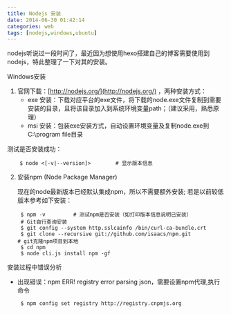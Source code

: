 ```yaml
---
title: Nodejs 安装
date: 2014-06-30 01:42:14
categories: web 
tags: [nodejs,windows,ubuntu]
---
```


nodejs听说过一段时间了，最近因为想使用hexo搭建自己的博客需要使用到nodejs，特此整理了一下对其的安装。

Windows安装

1. 官网下载：[http://nodejs.org/](http://nodejs.org/) ，两种安装方式：
	-   exe 安装：下载对应平台的exe文件，将下载的node.exe文件复制到需要安装的目录，且将该目录加入到系统环境变量path；（建议采用，熟悉原理）
	-   msi 安装：包装exe安装方式，自动设置环境变量及复制node.exe到C:\program file目录
	
测试是否安装成功：
		
		$ node <[-v|--version]>        # 显示版本信息

2. 安装npm (Node Package Manager)
	
	现在的node最新版本已经默认集成npm，所以不需要额外安装; 若是以前较低版本参考如下安装：
	
		$ npm -v         # 测试npm是否安装（如打印版本信息说明已安装）
		# Git自行查询安装
		$ git config --system http.sslcainfo /bin/curl-ca-bundle.crt
		$ git clone --recursive git://github.com/isaacs/npm.git                   # git克隆npm项目到本地
		$ cd npm
		$ node cli.js install npm -gf
 
安装过程中错误分析

-  出现错误：npm ERR! registry error parsing json，需要设置npm代理,执行命令

		$ npm config set registry http://registry.cnpmjs.org